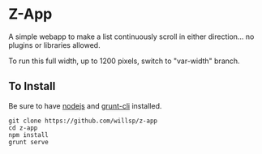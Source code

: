 # Z-App

A simple webapp to make a list continuously scroll in either direction... no plugins or libraries allowed.

To run this full width, up to 1200 pixels, switch to "var-width" branch.

## To Install

Be sure to have [nodejs][1] and [grunt-cli][2] installed.

    git clone https://github.com/willsp/z-app
    cd z-app
    npm install
    grunt serve

[1]: http://nodejs.org/
[2]: http://gruntjs.com/
